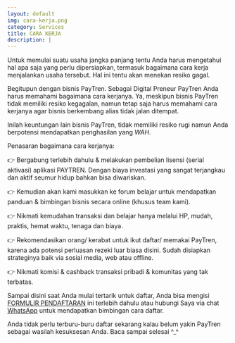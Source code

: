 ```yaml
---
layout: default
img: cara-kerja.png
category: Services
title: CARA KERJA
description: |
---
```

Untuk memulai suatu usaha jangka panjang tentu Anda harus mengetahui hal apa saja yang perlu dipersiapkan, termasuk bagaimana cara kerja menjalankan usaha tersebut. Hal ini tentu akan menekan resiko gagal.

Begitupun dengan bisnis PayTren. Sebagai Digital Preneur PayTren Anda harus memahami bagaimana cara kerjanya. Ya, meskipun bisnis PayTren tidak memiliki resiko kegagalan, namun tetap saja harus memahami cara kerjanya agar bisnis berkembang alias tidak jalan ditempat.

Inilah keuntungan lain bisnis PayTren, tidak memiliki resiko rugi namun Anda berpotensi mendapatkan penghasilan yang *WAH*.

Penasaran bagaimana cara kerjanya:

👉 Bergabung terlebih dahulu & melakukan pembelian lisensi (serial aktivasi) aplikasi PAYTREN. Dengan biaya investasi yang sangat terjangkau dan aktif seumur hidup bahkan bisa diwariskan.

👉 Kemudian akan kami masukkan ke forum belajar untuk mendapatkan panduan & bimbingan bisnis secara online (khusus team kami).

👉 Nikmati kemudahan transaksi dan belajar hanya melalui HP, mudah, praktis, hemat waktu, tenaga dan biaya.

👉 Rekomendasikan orang/ kerabat untuk ikut daftar/ memakai PayTren, karena ada potensi perluasan rezeki luar biasa disini. Sudah disiapkan strateginya baik via sosial media, web atau offline.

👉 Nikmati komisi & cashback transaksi pribadi & komunitas yang tak terbatas.

Sampai disini saat Anda mulai tertarik untuk daftar, Anda bisa mengisi [FORMULIR PENDAFTARAN](https://bit.ly/FormulirDftrPayTren) ini terlebih dahulu atau hubungi Saya via chat [WhatsApp](https://bit.ly/BimbinganAktivasiPayTren) untuk mendapatkan bimbingan cara daftar.

Anda tidak perlu terburu-buru daftar sekarang kalau belum yakin PayTren sebagai wasilah kesuksesan Anda. Baca sampai selesai ^_^
